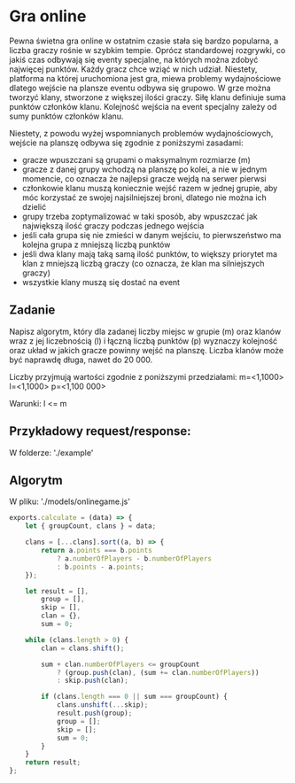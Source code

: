 # Gra online

Pewna świetna gra online w ostatnim czasie stała się bardzo popularna, a liczba graczy rośnie w szybkim tempie.
Oprócz standardowej rozgrywki, co jakiś czas odbywają się eventy specjalne, na których można zdobyć najwięcej punktów. Każdy gracz chce wziąć w nich udział.
Niestety, platforma na której uruchomiona jest gra, miewa problemy wydajnościowe dlatego wejście na plansze eventu odbywa się grupowo.
W grze można tworzyć klany, stworzone z większej ilości graczy. Siłę klanu definiuje suma punktów członków klanu.
Kolejność wejścia na event specjalny zależy od sumy punktów członków klanu.

Niestety, z powodu wyżej wspomnianych problemów wydajnościowych, wejście na planszę odbywa się zgodnie z poniższymi zasadami:
- gracze wpuszczani są grupami o maksymalnym rozmiarze (m)
- gracze z danej grupy wchodzą na planszę po kolei, a nie w jednym momencie, co oznacza że najlepsi gracze wejdą na serwer pierwsi
- członkowie klanu muszą koniecznie wejść razem w jednej grupie, aby móc korzystać ze swojej najsilniejszej broni, dlatego nie można ich dzielić
- grupy trzeba zoptymalizować w taki sposób, aby wpuszczać jak największą ilość graczy podczas jednego wejścia
- jeśli cała grupa się nie zmieści w danym wejściu, to pierwszeństwo ma kolejna grupa z mniejszą liczbą punktów
- jeśli dwa klany mają taką samą ilość punktów, to większy priorytet ma klan z mniejszą liczbą graczy (co oznacza, że klan ma silniejszych graczy)
- wszystkie klany muszą się dostać na event

## Zadanie
Napisz algorytm, który dla zadanej liczby miejsc w grupie (m) oraz klanów wraz z jej liczebnością (l) i łączną liczbą punktów (p) wyznaczy kolejność oraz układ w jakich gracze powinny wejść na planszę.
Liczba klanów może być naprawdę długa, nawet do 20 000.

Liczby przyjmują wartości zgodnie z poniższymi przedziałami:
m=<1,1000>
l=<1,1000>
p=<1,100 000>

Warunki:
l <= m

## Przykładowy request/response:
W folderze: './example'

## Algorytm
W pliku: './models/onlinegame.js'

```javascript
exports.calculate = (data) => {
    let { groupCount, clans } = data;

    clans = [...clans].sort((a, b) => {
        return a.points === b.points
            ? a.numberOfPlayers - b.numberOfPlayers
            : b.points - a.points;
    });

    let result = [],
        group = [],
        skip = [],
        clan = {},
        sum = 0;

    while (clans.length > 0) {
        clan = clans.shift();

        sum + clan.numberOfPlayers <= groupCount
            ? (group.push(clan), (sum += clan.numberOfPlayers))
            : skip.push(clan);

        if (clans.length === 0 || sum === groupCount) {
            clans.unshift(...skip);
            result.push(group);
            group = [];
            skip = [];
            sum = 0;
        }
    }
    return result;
};
```